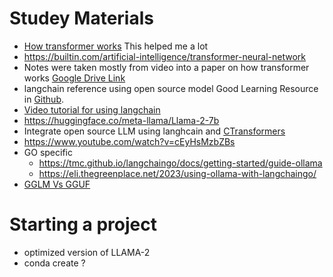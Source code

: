 # Studey Materials
- [How transformer works](https://youtu.be/4Bdc55j80l8?si=zyZ87fYfbN3-JpcO)  This helped me a lot
- https://builtin.com/artificial-intelligence/transformer-neural-network
- Notes were taken mostly from video into a paper on how transformer works [Google Drive Link](https://drive.google.com/drive/folders/1oQyxuUMdzIhkFmApY-ocnekL-_GMjHXm?usp=sharing)
- langchain reference using open source model Good Learning Resource in [Github](https://github.com/krishnaik06/The-Grand-Complete-Data-Science-Materials).
- [Video tutorial for using langchain](https://youtu.be/cMJWC-csdK4?si=ZZ7vAw--Ds_CZ-3S) 
- https://huggingface.co/meta-llama/Llama-2-7b
- Integrate open source LLM using langhcain and [CTransformers](https://python.langchain.com/docs/integrations/providers/ctransformers) 
- https://www.youtube.com/watch?v=cEyHsMzbZBs
- GO specific
    - https://tmc.github.io/langchaingo/docs/getting-started/guide-ollama 
    - https://eli.thegreenplace.net/2023/using-ollama-with-langchaingo/
- [GGLM Vs GGUF](https://deci.ai/blog/ggml-vs-gguf-comparing-formats-amp-top-5-methods-for-running-gguf-files/)
	

# Starting a project
- optimized version of LLAMA-2 
- conda create ?

